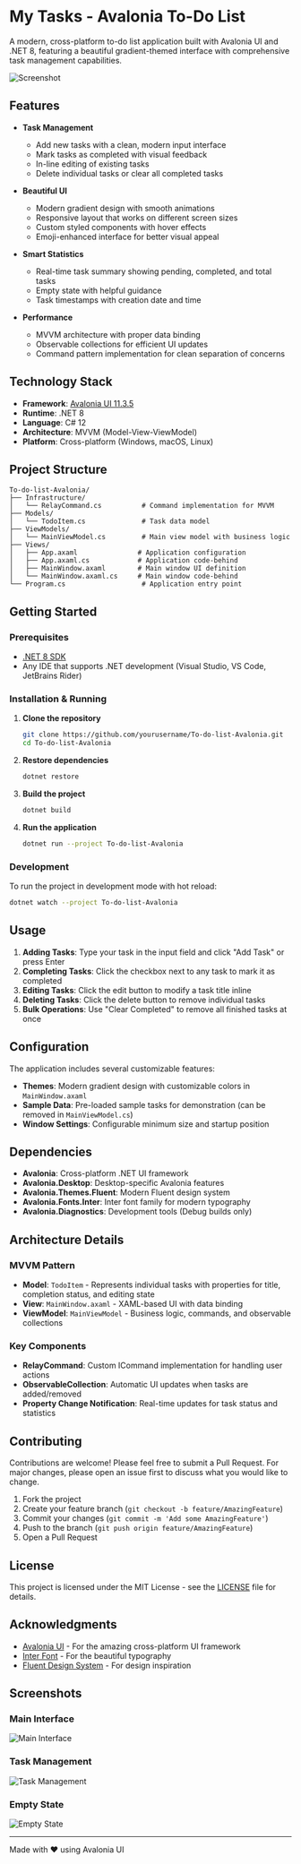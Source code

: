 ﻿# My Tasks - Avalonia To-Do List

A modern, cross-platform to-do list application built with Avalonia UI and .NET 8, featuring a beautiful gradient-themed interface with comprehensive task management capabilities.

![Screenshot](https://via.placeholder.com/800x500/667eea/white?text=My+Tasks+Screenshot)

## Features

- **Task Management**
  - Add new tasks with a clean, modern input interface
  - Mark tasks as completed with visual feedback
  - In-line editing of existing tasks
  - Delete individual tasks or clear all completed tasks

- **Beautiful UI**
  - Modern gradient design with smooth animations
  - Responsive layout that works on different screen sizes
  - Custom styled components with hover effects
  - Emoji-enhanced interface for better visual appeal

- **Smart Statistics**
  - Real-time task summary showing pending, completed, and total tasks
  - Empty state with helpful guidance
  - Task timestamps with creation date and time

- **Performance**
  - MVVM architecture with proper data binding
  - Observable collections for efficient UI updates
  - Command pattern implementation for clean separation of concerns

## Technology Stack

- **Framework**: [Avalonia UI 11.3.5](https://avaloniaui.net/)
- **Runtime**: .NET 8
- **Language**: C# 12
- **Architecture**: MVVM (Model-View-ViewModel)
- **Platform**: Cross-platform (Windows, macOS, Linux)

## Project Structure

```
To-do-list-Avalonia/
├── Infrastructure/
│   └── RelayCommand.cs          # Command implementation for MVVM
├── Models/
│   └── TodoItem.cs              # Task data model
├── ViewModels/
│   └── MainViewModel.cs         # Main view model with business logic
├── Views/
│   ├── App.axaml               # Application configuration
│   ├── App.axaml.cs            # Application code-behind
│   ├── MainWindow.axaml        # Main window UI definition
│   └── MainWindow.axaml.cs     # Main window code-behind
└── Program.cs                   # Application entry point
```

## Getting Started

### Prerequisites

- [.NET 8 SDK](https://dotnet.microsoft.com/download/dotnet/8.0)
- Any IDE that supports .NET development (Visual Studio, VS Code, JetBrains Rider)

### Installation & Running

1. **Clone the repository**
   ```bash
   git clone https://github.com/yourusername/To-do-list-Avalonia.git
   cd To-do-list-Avalonia
   ```

2. **Restore dependencies**
   ```bash
   dotnet restore
   ```

3. **Build the project**
   ```bash
   dotnet build
   ```

4. **Run the application**
   ```bash
   dotnet run --project To-do-list-Avalonia
   ```

### Development

To run the project in development mode with hot reload:
```bash
dotnet watch --project To-do-list-Avalonia
```

## Usage

1. **Adding Tasks**: Type your task in the input field and click "Add Task" or press Enter
2. **Completing Tasks**: Click the checkbox next to any task to mark it as completed
3. **Editing Tasks**: Click the edit button to modify a task title inline
4. **Deleting Tasks**: Click the delete button to remove individual tasks
5. **Bulk Operations**: Use "Clear Completed" to remove all finished tasks at once

## Configuration

The application includes several customizable features:

- **Themes**: Modern gradient design with customizable colors in `MainWindow.axaml`
- **Sample Data**: Pre-loaded sample tasks for demonstration (can be removed in `MainViewModel.cs`)
- **Window Settings**: Configurable minimum size and startup position

## Dependencies

- **Avalonia**: Cross-platform .NET UI framework
- **Avalonia.Desktop**: Desktop-specific Avalonia features
- **Avalonia.Themes.Fluent**: Modern Fluent design system
- **Avalonia.Fonts.Inter**: Inter font family for modern typography
- **Avalonia.Diagnostics**: Development tools (Debug builds only)

## Architecture Details

### MVVM Pattern
- **Model**: `TodoItem` - Represents individual tasks with properties for title, completion status, and editing state
- **View**: `MainWindow.axaml` - XAML-based UI with data binding
- **ViewModel**: `MainViewModel` - Business logic, commands, and observable collections

### Key Components
- **RelayCommand**: Custom ICommand implementation for handling user actions
- **ObservableCollection**: Automatic UI updates when tasks are added/removed
- **Property Change Notification**: Real-time updates for task status and statistics

## Contributing

Contributions are welcome! Please feel free to submit a Pull Request. For major changes, please open an issue first to discuss what you would like to change.

1. Fork the project
2. Create your feature branch (`git checkout -b feature/AmazingFeature`)
3. Commit your changes (`git commit -m 'Add some AmazingFeature'`)
4. Push to the branch (`git push origin feature/AmazingFeature`)
5. Open a Pull Request

## License

This project is licensed under the MIT License - see the [LICENSE](LICENSE) file for details.

## Acknowledgments

- [Avalonia UI](https://avaloniaui.net/) - For the amazing cross-platform UI framework
- [Inter Font](https://rsms.me/inter/) - For the beautiful typography
- [Fluent Design System](https://www.microsoft.com/design/fluent/) - For design inspiration

## Screenshots

### Main Interface
![Main Interface](https://via.placeholder.com/600x400/667eea/white?text=Main+Interface)

### Task Management
![Task Management](https://via.placeholder.com/600x400/48CAE4/white?text=Task+Management)

### Empty State
![Empty State](https://via.placeholder.com/600x400/F8FAFC/2D3748?text=Empty+State)

---

Made with ❤️ using Avalonia UI